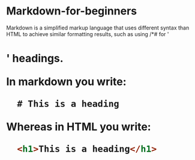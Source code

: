 # Markdown-for-beginners

Markdown is a simplified markup language that uses different syntax than HTML to achieve similar formatting results, such as using /*# for '<h1>' headings.

In markdown you write:

```markdown
  # This is a heading
```
 Whereas in HTML you write:

```html
  <h1>This is a heading</h1>
```